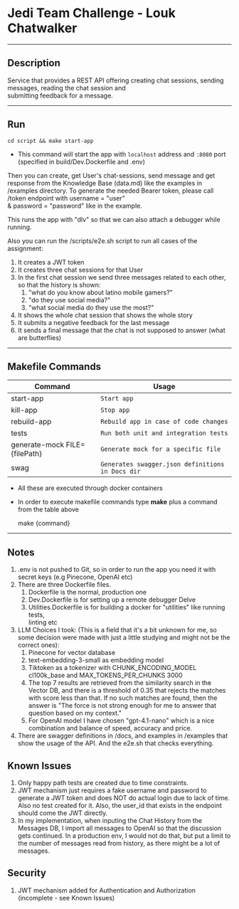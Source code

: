# Jedi Team Challenge - Louk Chatwalker

---

## Description

Service that provides a REST API offering creating chat sessions, sending messages, reading the chat session and  
submitting feedback for a message.

---

## Run

`cd script && make start-app`

* This command will start the app with `localhost` address and `:8080` port (specified in build/Dev.Dockerfile and .env)

Then you can create, get User's chat-sessions, send message and get response from the Knowledge Base (data.md)
like the examples in /examples directory. To generate the needed Bearer token, please call /token endpoint with
username = "user"  
& password = "password" like in the example.

This runs the app with "dlv" so that we can also attach a debugger while running.

Also you can run the /scripts/e2e.sh script to run all cases of the assignment:

1. It creates a JWT token
2. It creates three chat sessions for that User
3. In the first chat session we send three messages related to each other, so that the history
   is shown:
    1. "what do you know about latino mobile gamers?"
    2. "do they use social media?"
    3. "what social media do they use the most?"
4. It shows the whole chat session that shows the whole story
5. It submits a negative feedback for the last message
6. It sends a final message that the chat is not supposed to answer (what are butterflies)

---

## Makefile Commands

| Command                       | Usage                                            |
|-------------------------------|--------------------------------------------------|
| start-app                     | `Start app`                                      |
| kill-app                      | `Stop app`                                       |
| rebuild-app                   | `Rebuild app in case of code changes`            |
| tests                         | `Run both unit and integration tests`            |
| generate-mock FILE={filePath} | `Generate mock for a specific file`              |
| swag                          | `Generates swagger.json definitions in Docs dir` |

* All these are executed through docker containers
* In order to execute makefile commands type **make** plus a command from the table above

  make {command}

---

## Notes

1. .env is not pushed to Git, so in order to run the app you need it with secret keys (e.g Pinecone, OpenAI etc)
2. There are three Dockerfile files.
    1. Dockerfile is the normal, production one
    2. Dev.Dockerfile is for setting up a remote debugger Delve
    3. Utilities.Dockerfile is for building a docker for "utilities" like running tests,  
       linting etc
4. LLM Choices I took: (This is a field that it's a bit unknown for me, so some decision were made with just a little
   studying
   and might not be the correct ones):
    1. Pinecone for vector database
    2. text-embedding-3-small as embedding model
    3. Tiktoken as a tokenizer with CHUNK_ENCODING_MODEL cl100k_base and MAX_TOKENS_PER_CHUNKS 3000
    4. The top 7 results are retrieved from the similarity search in the Vector DB, and there is a threshold of 0.35
       that rejects the matches with score less than that. If no such matches are found, then the answer is "The force
       is not strong enough for me to answer that question based on my context."
    5. For OpenAI model I have chosen "gpt-4.1-nano" which is a nice combination and balance of speed, accuracy and price.
5. There are swagger definitions in /docs, and examples in /examples that show the usage of the API. And the e2e.sh that
   checks everything.

## Known Issues

1. Only happy path tests are created due to time constraints.
2. JWT mechanism just requires a fake username and password to generate a JWT token and does NOT do
   actual login due to lack of time. Also no test created for it. Also, the user_id that exists in the endpoint should
   come
   the JWT directly.
3. In my implementation, when inputing the Chat History from the Messages DB, I import all messages to OpenAI so that
   the
   discussion gets continued. In a production env, I would not do that, but put a limit to the number of messages read
   from
   history, as there might be a lot of messages.

## Security

1. JWT mechanism added for Authentication and Authorization (incomplete - see Known Issues)